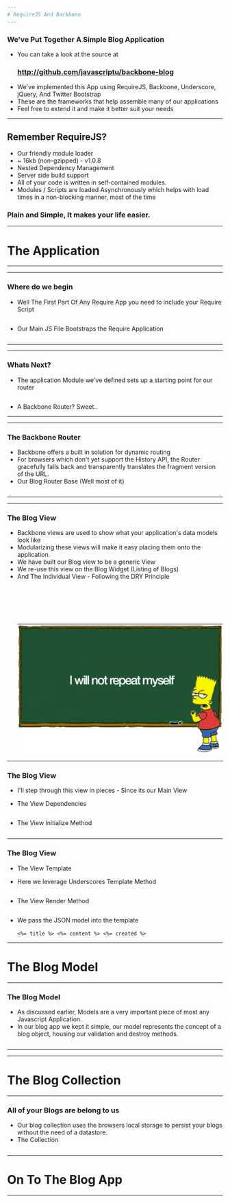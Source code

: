 ```yaml
---
# RequireJS And Backbone
---
```


### We've Put Together A Simple Blog Application
  - You can take a look at the source at <h3 class='center'>http://github.com/javascriptu/backbone-blog</h3>
  - We've implemented this App using RequireJS, Backbone, Underscore, jQuery, And Twitter Bootstrap
  - These are the frameworks that help assemble many of our applications
  - Feel free to extend it and make it better suit your needs

---
## Remember RequireJS?
  - Our friendly module loader
  - ~ 16kb  (non-gzipped) - v1.0.8
  - Nested Dependency Management
  - Server side build support
  - All of your code is written in self-contained modules.
  - Modules / Scripts are loaded Asynchronously which helps with load times in a non-blocking manner, most of the time

<h3 class='slide center noli'> Plain and Simple, It makes your life easier.</h3>

---
# The Application
---

---
### Where do we begin

  - Well The First Part Of Any Require App you need to include your Require Script
    <pre><code src="require-backbone/require-include.txt"></code></pre>

  - Our Main JS File Bootstraps the Require Application
    <pre class='min'><code src="require-backbone/require-main.js"></code></pre>

---

---
### Whats Next?
  - The application Module we've defined sets up a starting point for our router
    <pre class='min'><code src="require-backbone/application-module.js"></code></pre>
  - A Backbone Router? Sweet..

---

---
### The Backbone Router
  - Backbone offers a built in solution for dynamic routing
  - For browsers which don't yet support the History API, the Router gracefully falls back and transparently translates the fragment version of the URL.
  - Our Blog Router Base (Well most of it)
  <pre class='min'><code src="require-backbone/backbone-router.js"></code></pre>
---

---
### The Blog View
  - Backbone views are used to show what your application's data models look like
  - Modularizing these views will make it easy placing them onto the application.
  - We have built our Blog view to be a generic View
  - We re-use this view on the Blog Widget (Listing of Blogs)
  - And The Individual View - Following the DRY Principle
    <img src="img/decks/backbone-require/dry-simpsons.png" style='margin-top:100px;' />

---
### The Blog View
  - I'll step through this view in pieces - Since its our Main View
  - The View Dependencies
    <pre class='min'><code src="require-backbone/require-view-dependencies.js"></code></pre>

  - The View Initialize Method
    <pre class='min'><code src="require-backbone/require-view-initialize.js"></code></pre>

---
### The Blog View

  - The View Template
  - Here we leverage Underscores Template Method
    <pre class='min'><code src="require-backbone/require-view-template.js"></code></pre>

  - The View Render Method
    <pre class='min'><code src="require-backbone/require-view-render.js"></code></pre>

  - We pass the JSON model into the template
    <pre class='min'><code><%= title %> <%= content %> <%= created %></code></pre>

---
# The Blog Model
---

### The Blog Model

  - As discussed earlier, Models are a very important piece of most any Javascript Application.
  - In our blog app we kept it simple, our model represents the concept of a blog object, housing our validation and destroy methods.
    <pre class='min'><code src="require-backbone/require-model.js"></code></pre>

---

---
# The Blog Collection
---

### All of your Blogs are belong to us
  - Our blog collection uses the browsers local storage to persist your blogs without the need of a datastore.
  - The Collection
    <pre class='min'><code src="require-backbone/require-collection.js"></code></pre>

---

# On To The Blog App
---

